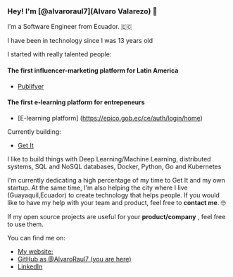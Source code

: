 
### Hey! I'm [@alvaroraul7](Alvaro Valarezo) 👋

I'm a Software Engineer from Ecuador. 🇪🇨

I have been in technology since I was 13 years old 

I started with really talented people:

#### The first influencer-marketing platform for Latin America

- [Publifyer](https://www.publifyer.com/es/) 

#### The first e-learning platform for entrepeneurs 

- [E-learning platform] (https://epico.gob.ec/ce/auth/login/home)


Currently building:

- [Get It](https://www.get.it/)




I like to build things with Deep Learning/Machine Learning, distributed systems, SQL and NoSQL databases, Docker, Python, Go and Kubernetes

I'm currently dedicating a high percentage of my time to Get It and my own startup. At the same time, I'm also helping the city where I live (Guayaquil,Ecuador) to create technology that helps people. If you would like to have my help with your team and product, feel free to **contact me**. 🤓

If my open source projects are useful for your **product/company** , feel free to use them.

You can find me on:

* [My website: ](https://peaceful-curie-480d09.netlify.app/)
* [GitHub as @AlvaroRaul7 (you are here)](https://github.com/AlvaroRaul7)
* [LinkedIn](https://www.linkedin.com/in/alvaro-valarezo/)

